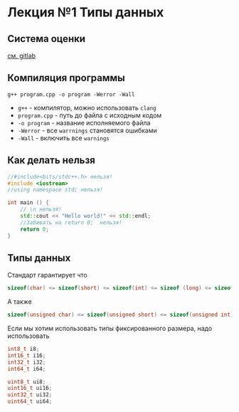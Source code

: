 # Лекция №1 Типы данных

## Система оценки

[см. gitlab](https://gitlab.com/levanovd/cpp-pilot-hse/-/blob/main/SCORE.md)

## Компиляция программы

```shell
g++ program.cpp -o program -Werror -Wall
```

* `g++` - компилятор, можно использовать `clang`
* `program.cpp` - путь до файла с исходным кодом
* `-o program` - название исполняемого файла
* `-Werror` - все `warrnings` становятся ошибками
* `-Wall` - включить все `warnings`

## Как делать нельзя

```c++
//#include<bits/stdc++.h> нельзя!
#include <iostream>
//using namespace std; нельзя!

int main () {
    // \n нельзя!
    std::cout << "Hello world!" << std::endl;
    //Забивать на return 0;  нельзя!
    return 0;
}
```

## Типы данных

Стандарт гарантирует что

```c++
sizeof(char) <= sizeof(short) <= sizeof(int) <= sizeof (long) <= sizeof(long long)
```

А также

```c++
sizeof(unsigned char) <= sizeof(unsigned short) <= sizeof(unsigned int) <= sizeof (unsigned long) <= sizeof(unsigned long long)
```

Если мы хотим использовать типы фиксированного размера, надо использовать

```c++
int8_t i8;
int16_t i16;
int32_t i32;
int64_t i64;

uint8_t ui8;
uint16_t ui16;
uint32_t ui32;
uint64_t ui64;
```